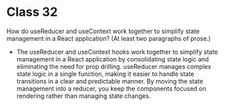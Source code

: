 # Class 32

How do useReducer and useContext work together to simplify state management in a React application? (At least two paragraphs of prose.)

- The useReducer and useContext hooks work together to simplify state management in a React application by consolidating state logic and eliminating the need for prop drilling. useReducer manages complex state logic in a single function, making it easier to handle state transitions in a clear and predictable manner. By moving the state management into a reducer, you keep the components focused on rendering rather than managing state changes.